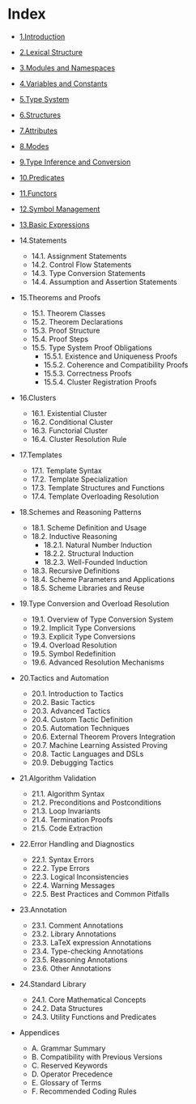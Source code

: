 # Index

- [1.Introduction](./01.introduction.md)
- [2.Lexical Structure](./02.lexical_structure.md)
- [3.Modules and Namespaces](./03.modules_and_namespaces.md)
- [4.Variables and Constants](./04.variables_and_constants.md)
- [5.Type System](./05.type_system.md)
- [6.Structures](./06.structures.md)
- [7.Attributes](./07.attributes.md)
- [8.Modes](./08.modes.md)
- [9.Type Inference and Conversion](./09.type_inference_and_conversion.md)
- [10.Predicates](./10.predicates.md)
- [11.Functors](./11.functors.md)
- [12.Symbol Management](./12.symbol_management.md)
- [13.Basic Expressions](./13.basic_expressions.md)

- 14.Statements
    - 14.1. Assignment Statements
    - 14.2. Control Flow Statements
    - 14.3. Type Conversion Statements
    - 14.4. Assumption and Assertion Statements

- 15.Theorems and Proofs  
    - 15.1. Theorem Classes
    - 15.2. Theorem Declarations
    - 15.3. Proof Structure
    - 15.4. Proof Steps
    - 15.5. Type System Proof Obligations
        - 15.5.1. Existence and Uniqueness Proofs
        - 15.5.2. Coherence and Compatibility Proofs
        - 15.5.3. Correctness Proofs
        - 15.5.4. Cluster Registration Proofs

- 16.Clusters
    - 16.1. Existential Cluster
    - 16.2. Conditional Cluster
    - 16.3. Functorial Cluster
    - 16.4. Cluster Resolution Rule

- 17.Templates
    - 17.1. Template Syntax
    - 17.2. Template Specialization
    - 17.3. Template Structures and Functions
    - 17.4. Template Overloading Resolution

- 18.Schemes and Reasoning Patterns
    - 18.1. Scheme Definition and Usage
    - 18.2. Inductive Reasoning
        - 18.2.1. Natural Number Induction
        - 18.2.2. Structural Induction
        - 18.2.3. Well-Founded Induction
    - 18.3. Recursive Definitions
    - 18.4. Scheme Parameters and Applications
    - 18.5. Scheme Libraries and Reuse

- 19.Type Conversion and Overload Resolution
    - 19.1. Overview of Type Conversion System
    - 19.2. Implicit Type Conversions
    - 19.3. Explicit Type Conversions
    - 19.4. Overload Resolution
    - 19.5. Symbol Redefinition
    - 19.6. Advanced Resolution Mechanisms

- 20.Tactics and Automation
    - 20.1. Introduction to Tactics
    - 20.2. Basic Tactics
    - 20.3. Advanced Tactics
    - 20.4. Custom Tactic Definition
    - 20.5. Automation Techniques
    - 20.6. External Theorem Provers Integration
    - 20.7. Machine Learning Assisted Proving
    - 20.8. Tactic Languages and DSLs
    - 20.9. Debugging Tactics

- 21.Algorithm Validation
    - 21.1. Algorithm Syntax
    - 21.2. Preconditions and Postconditions
    - 21.3. Loop Invariants
    - 21.4. Termination Proofs
    - 21.5. Code Extraction

- 22.Error Handling and Diagnostics
    - 22.1. Syntax Errors
    - 22.2. Type Errors
    - 22.3. Logical Inconsistencies
    - 22.4. Warning Messages
    - 22.5. Best Practices and Common Pitfalls

- 23.Annotation
    - 23.1. Comment Annotations
    - 23.2. Library Annotations
    - 23.3. LaTeX expression Annotations
    - 23.4. Type-checking Annotations
    - 23.5. Reasoning Annotations
    - 23.6. Other Annotations

- 24.Standard Library
    - 24.1. Core Mathematical Concepts
    - 24.2. Data Structures
    - 24.3. Utility Functions and Predicates

- Appendices
    - A. Grammar Summary
    - B. Compatibility with Previous Versions
    - C. Reserved Keywords
    - D. Operator Precedence
    - E. Glossary of Terms
    - F. Recommended Coding Rules
